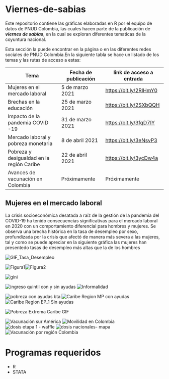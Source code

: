 # Viernes-de-sabias

Este repositorio contiene las gráficas elaboradas en R por el equipo de datos de PNUD Colombia, las cuales hacen  parte de la publicación de   **_viernes de sabías_**, en la cual se exploran  diferentes tematicas de la coyuntura nacional. 

Esta sección la puede encontrar en la página o en las diferentes redes sociales  de PNUD  Colombia.En la siguiente tabla  se hace un listado de los temas y  las rutas de acceso a estas:

Tema | Fecha de publicación | link de acceso a entrada
------------ | -------------| -------------
Mujeres en el mercado laboral|  5 de marzo 2021| https://bit.ly/2RlHmY0
Brechas en la educación      |  25 de marzo 2021| https://bit.ly/2SXbQQH
Impacto de la pandemia COVID -19|  31 de marzo 2021| https://bit.ly/3fqD7lY
Mercado laboral y pobreza monetaria |  8 de abril 2021| https://bit.ly/3eNsvP3
Pobreza y desigualdad en la región Caribe|  22 de abril 2021| https://bit.ly/3ycDw4a
Avances de vacunación en Colombia |  Próximamente | Próximamente 


## Mujeres en el mercado laboral

La crisis socioeconómica desatada a raíz de la gestión de la pandemia del COVID-19 ha tenido consecuencias significativas para el mercado laboral en 2020 con un comportamiento diferencial para hombres y mujeres. Se observa una brecha histórica en la tasa de desempleo por sexo, profundizada por la crisis que afectó de manera más severa a las mujeres, tal y como se puede apreciar en la siguiente gráfica las mujeres han  presentedo tasas de desempleo más altas que la de los hombres
  
![GIF_Tasa_Desempleo](https://user-images.githubusercontent.com/73482880/118405603-6e519500-b63e-11eb-90a7-0caa35e9c40a.gif)

![Figura1](https://user-images.githubusercontent.com/73482880/118412900-23e20f80-b662-11eb-9d47-3a35a3b99446.gif)![Figura2](https://user-images.githubusercontent.com/73482880/118412912-30666800-b662-11eb-9d6b-f734f3f706e2.gif)


![gini](https://user-images.githubusercontent.com/73482880/118412814-b1712f80-b661-11eb-87d0-ad422e91e1da.jpg)

![ingreso quintil con y sin ayudas](https://user-images.githubusercontent.com/73482880/118413197-addea800-b663-11eb-8211-f64c6ae25c31.gif)
![Informalidad](https://user-images.githubusercontent.com/73482880/118413216-c222a500-b663-11eb-893b-3fc869d3709c.jpg)





![pobreza con ayudas bta](https://user-images.githubusercontent.com/73482880/118412822-b9c96a80-b661-11eb-8912-2992d107e321.png)
![Caribe Region MP con ayudas](https://user-images.githubusercontent.com/73482880/118412828-c51c9600-b661-11eb-9573-42887ba4c653.jpg)
![Caribe Region EP_1 Sin ayudas](https://user-images.githubusercontent.com/73482880/118412833-ca79e080-b661-11eb-9e27-1bb21b9a9983.jpg)

![Pobreza Extrema Caribe GIF](https://user-images.githubusercontent.com/73482880/118413160-812a9080-b663-11eb-8d5e-c1f1632fe168.gif)




![Vacunación sur América](https://user-images.githubusercontent.com/73482880/118412844-dbc2ed00-b661-11eb-9f87-92c3d3ece2b2.gif)
![Movilidad en Colombia ](https://user-images.githubusercontent.com/73482880/118412849-e1b8ce00-b661-11eb-823a-87a79ea4f9ea.gif)
![dosis etapa 1 - waffle](https://user-images.githubusercontent.com/73482880/118412850-e3829180-b661-11eb-91b4-cdb145fa9c22.png)
![dosis nacionales- mapa](https://user-images.githubusercontent.com/73482880/118412853-e67d8200-b661-11eb-82df-22e5a3eac167.png)
![Vacunación por región Colombia](https://user-images.githubusercontent.com/73482880/118413239-dff00a00-b663-11eb-9ce0-d5285b0fd0c4.png)



</p>

# Programas requeridos 
 * R
 * STATA



